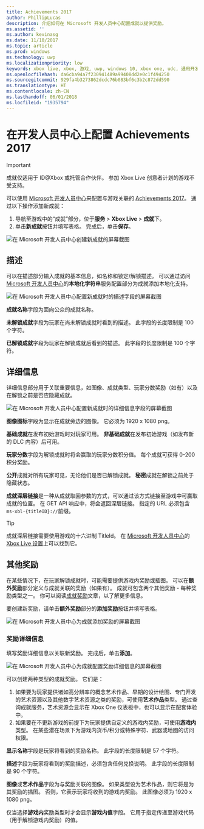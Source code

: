 ```yaml
---
title: Achievements 2017
author: PhillipLucas
description: 介绍如何在 Microsoft 开发人员中心配置成就以提供奖励。
ms.assetid: ''
ms.author: kevinasg
ms.date: 11/10/2017
ms.topic: article
ms.prod: windows
ms.technology: uwp
ms.localizationpriority: low
keywords: xbox live, xbox, 游戏, uwp, windows 10, xbox one, udc, 通用开发人员中心
ms.openlocfilehash: da6cba94a7f230941489a99408dd2e0c1f494250
ms.sourcegitcommit: 929fa4b3273862dcdc76b083bf6c3b2c872dd590
ms.translationtype: HT
ms.contentlocale: zh-CN
ms.lasthandoff: 06/01/2018
ms.locfileid: "1935794"
---
```

# <a name="configure-achievements-2017-on-dev-center"></a>在开发人员中心上配置 Achievements 2017

> [!IMPORTANT]
> 成就仅适用于 ID@Xbox 或托管合作伙伴。 参加 Xbox Live 创意者计划的游戏不受支持。

可以使用 [Microsoft 开发人员中心](https://developer.microsoft.com/dashboard)来配置与游戏关联的 [Achievements 2017](../../achievements-2017/simplified-achievements.md)。 通过以下操作添加新成就：

1. 导航至游戏中的“成就”部分，位于**服务** > **Xbox Live** > **成就**下。
2. 单击**新成就**按钮并填写表格。  完成后，单击**保存**。

![在 Microsoft 开发人员中心创建新成就的屏幕截图](../../images/dev-center/achievements-1.png)

## <a name="description"></a>描述
可以在描述部分输入成就的基本信息，如名称和锁定/解锁描述。 可以通过访问 [Microsoft 开发人员中心](https://developer.microsoft.com/dashboard)的**本地化字符串**服务配置部分为成就添加本地化支持。

![在 Microsoft 开发人员中心配置新成就时的描述字段的屏幕截图](../../images/dev-center/achievements-2.png)

**成就名称**字段为面向公众的成就名称。

**未解锁成就**字段为玩家在尚未解锁成就时看到的描述。 此字段的长度限制是 100 个字符。

**已解锁成就**字段为玩家在解锁成就后看到的描述。 此字段的长度限制是 100 个字符。

## <a name="details"></a>详细信息
详细信息部分用于关联重要信息，如图像、成就类型、玩家分数奖励（如有）以及在解锁之前是否应隐藏成就。

![在 Microsoft 开发人员中心配置新成就时的详细信息字段的屏幕截图](../../images/dev-center/achievements-3.png)

**图像图标**字段为显示在成就旁边的图像。 它必须为 1920 x 1080 png。

**基础成就**在发布初始游戏时对玩家可用。 **非基础成就**在发布初始游戏（如发布新的 DLC 内容）后可用。

**玩家分数**字段为解锁成就时将会赢取的玩家分数积分值。 每个成就可获得 0-200 积分奖励。  

**公开**成就对所有玩家可见，无论他们是否已解锁成就。 **秘密**成就在解锁之前处于隐藏状态。

**成就深层链接**是一种从成就取回参数的方式，可以通过该方式链接至游戏中可赢取成就的位置。 在 GET API 响应中，将会返回深层链接。 指定的 URL 必须包含`ms-xbl-{titleID}://`前缀。

> [!TIP]
> 成就深层链接需要使用游戏的十六进制 TitleId。 在 [Microsoft 开发人员中心](https://developer.microsoft.com/dashboard)的 [Xbox Live 设置](xbox-live-setup.md)上可以找到它。

## <a name="additional-rewards"></a>其他奖励
在某些情况下，在玩家解锁成就时，可能需要提供游戏内奖励或插图。 可以在**额外奖励**部分定义与成就关联的奖励（如果有）。 成就可包含两个其他奖励 - 每种奖励类型之一。 你可以阅读[成就奖励](../../achievements-2017/achievement-rewards.md)文章，以了解更多信息。

要创建新奖励，请单击**额外奖励**部分的**添加奖励**按钮并填写表格。

![在 Microsoft 开发人员中心为成就添加奖励的屏幕截图](../../images/dev-center/achievements-4.png)

### <a name="reward-details"></a>奖励详细信息
填写奖励详细信息以关联新奖励。 完成后，单击**添加**。

![在 Microsoft 开发人员中心为成就配置奖励详细信息的屏幕截图](../../images/dev-center/achievements-5.png)

可以创建两种类型的成就奖励。 它们是：

1. 如果要为玩家提供诸如高分辨率的概念艺术作品、早期的设计绘图、专门开发的艺术资源以及其他数字艺术资源之类的奖励，可使用**艺术作品**类型。 通过查询成就服务，艺术资源会显示在 Xbox One 仪表板中，也可以显示在配套体验中。
2. 如果要在不更新游戏的前提下为玩家提供自定义的游戏内奖励，可使用**游戏内**类型。 在某些潜在场景下为游戏内货币/积分或特殊字符、武器或地图的访问权限。

**显示名称**字段是玩家将看到的奖励名称。 此字段的长度限制是 57 个字符。

**描述**字段为玩家将看到的奖励描述，必须包含任何兑换说明。 此字段的长度限制是 90 个字符。

**图像**或**艺术作品**字段为与奖励关联的图像。 如果类型设为艺术作品，则它将是为其奖励的插图。 否则，它表示玩家将收到的游戏内奖励。 此图像必须为 1920 x 1080 png。

仅当选择**游戏内**奖励类型时才会显示**游戏内值**字段。 它用于指定传递至游戏代码（用于解锁游戏内奖励）的值。
